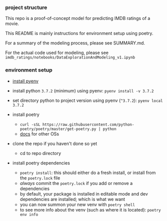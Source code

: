 ### project structure

This repo is a proof-of-concept model for predicting IMDB ratings of a movie.

This README is mainly instructions for environment setup using poetry.

For a summary of the modeling process, please see SUMMARY.md. 

For the actual code used for modeling, please see `imdb_ratings/notebooks/DataExplorationAndModeling_v1.ipynb`

### environment setup

- [install pyenv](https://realpython.com/intro-to-pyenv/)

- install python `3.7.2` (minimum) using pyenv: `pyenv install -v 3.7.2`

- set directory python to project version using pyenv (`^3.7.2`): `pyenv local 3.7.2`

- install poetry
    - `curl -sSL https://raw.githubusercontent.com/python-poetry/poetry/master/get-poetry.py | python`
    - [docs](https://python-poetry.org/docs/#installation) for other OSs

- clone the repo if you haven't done so yet
    - cd to repo directory
- install poetry dependencies
    - `poetry install`: this should either do a fresh install, or install from the `poetry.lock` file
    - *always* commit the `poetry.lock` if you add or remove a dependencies
    - by default, your package is installed in editable mode and dev dependencies are installed; which is what we want
    - you can now summon your new venv with `poetry shell`
    - to see more info about the venv (such as where it is located): `poetry env info`
 